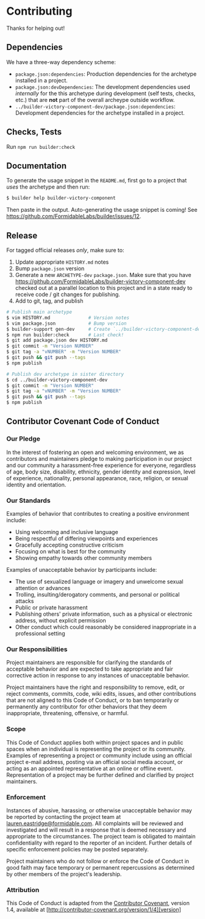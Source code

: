 Contributing
============

Thanks for helping out!

## Dependencies

We have a three-way dependency scheme:

* `package.json:dependencies`: Production dependencies for the archetype
  installed in a project.
* `package.json:devDependencies`: The development dependencies used _internally_
  for the this archetype during development (self tests, checks, etc.) that
  are **not** part of the overall archeype outside workflow.
* `../builder-victory-component-dev/package.json:dependencies`: Development
  dependencies for the archetype installed in a project.

## Checks, Tests

Run `npm run builder:check`

## Documentation

To generate the usage snippet in the `README.md`, first go to a project that
_uses_ the archetype and then run:

```sh
$ builder help builder-victory-component
```

Then paste in the output. Auto-generating the usage snippet is coming!
See https://github.com/FormidableLabs/builder/issues/12.

## Release

For tagged official releases _only_, make sure to:

1. Update appropriate `HISTORY.md` notes
2. Bump `package.json` version
3. Generate a new `ARCHETYPE-dev` `package.json`. Make sure that you have
   https://github.com/FormidableLabs/builder-victory-component-dev checked out
   at a parallel location to this project and in a state ready to receive
   code / git changes for publishing.
4. Add to git, tag, and publish

```sh
# Publish main archetype
$ vim HISTORY.md              # Version notes
$ vim package.json            # Bump version
$ builder-support gen-dev     # Create `../builder-victory-component-dev/` files
$ npm run builder:check       # Last check!
$ git add package.json dev HISTORY.md
$ git commit -m "Version NUMBER"
$ git tag -a "vNUMBER" -m "Version NUMBER"
$ git push && git push --tags
$ npm publish

# Publish dev archetype in sister directory
$ cd ../builder-victory-component-dev
$ git commit -m "Version NUMBER"
$ git tag -a "vNUMBER" -m "Version NUMBER"
$ git push && git push --tags
$ npm publish
```
## Contributor Covenant Code of Conduct

### Our Pledge

In the interest of fostering an open and welcoming environment, we as
contributors and maintainers pledge to making participation in our project and
our community a harassment-free experience for everyone, regardless of age, body
size, disability, ethnicity, gender identity and expression, level of
experience, nationality, personal appearance, race, religion, or sexual identity
and orientation.

### Our Standards

Examples of behavior that contributes to creating a positive environment
include:

* Using welcoming and inclusive language
* Being respectful of differing viewpoints and experiences
* Gracefully accepting constructive criticism
* Focusing on what is best for the community
* Showing empathy towards other community members

Examples of unacceptable behavior by participants include:

* The use of sexualized language or imagery and unwelcome sexual attention or
advances
* Trolling, insulting/derogatory comments, and personal or political attacks
* Public or private harassment
* Publishing others' private information, such as a physical or electronic
  address, without explicit permission
* Other conduct which could reasonably be considered inappropriate in a
  professional setting

### Our Responsibilities

Project maintainers are responsible for clarifying the standards of acceptable
behavior and are expected to take appropriate and fair corrective action in
response to any instances of unacceptable behavior.

Project maintainers have the right and responsibility to remove, edit, or
reject comments, commits, code, wiki edits, issues, and other contributions
that are not aligned to this Code of Conduct, or to ban temporarily or
permanently any contributor for other behaviors that they deem inappropriate,
threatening, offensive, or harmful.

### Scope

This Code of Conduct applies both within project spaces and in public spaces
when an individual is representing the project or its community. Examples of
representing a project or community include using an official project e-mail
address, posting via an official social media account, or acting as an appointed
representative at an online or offline event. Representation of a project may be
further defined and clarified by project maintainers.

### Enforcement

Instances of abusive, harassing, or otherwise unacceptable behavior may be
reported by contacting the project team at lauren.eastridge@formidable.com. All
complaints will be reviewed and investigated and will result in a response that
is deemed necessary and appropriate to the circumstances. The project team is
obligated to maintain confidentiality with regard to the reporter of an incident.
Further details of specific enforcement policies may be posted separately.

Project maintainers who do not follow or enforce the Code of Conduct in good
faith may face temporary or permanent repercussions as determined by other
members of the project's leadership.

### Attribution

This Code of Conduct is adapted from the [Contributor Covenant][homepage],
version 1.4, available at [http://contributor-covenant.org/version/1/4][version]

[homepage]: http://contributor-covenant.org
[version]: http://contributor-covenant.org/version/1/4/